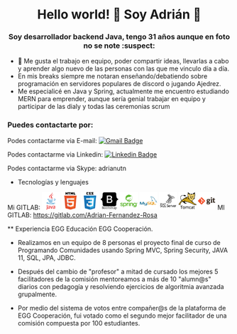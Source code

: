 
<h1 align="center">Hello world! 👋 Soy Adrián 🙂</h1>
<h3 align="center"> Soy desarrollador backend Java, tengo 31 años aunque en foto no se note :suspect:  </h3>

- 🤝 Me gusta el trabajo en equipo, poder compartir ideas, llevarlas a cabo y aprender algo nuevo de las personas con las que me vinculo día a día. 
- En mis breaks siempre me notaran enseñando/debatiendo sobre programación en servidores populares de discord o jugando Ajedrez.
- Me especialicé en Java y Spring, actualmente me encuentro estudiando MERN para emprender, aunque sería genial trabajar en equipo y participar de las dialy y todas  las ceremonias scrum
  
  
 


<h3 align="left">Puedes contactarte por:</h3>

   Podes contactarme via E-mail:  [![Gmail Badge](https://img.shields.io/badge/-adrianfr2011@gmail.com-d14836?style=flat-square&logo=Gmail&logoColor=white&link=mailto:adrianfr2011@gmail.com)](mailto:adrianfr2011@gmail.com) </li>
   
Podes contactarme via Linkedin: [![Linkedin Badge](https://img.shields.io/badge/-AdriánFernándezRosa-blue?style=flat-square&logo=Linkedin&logoColor=white&link=https://www.linkedin.com/in/adrian-fernandez-rosa/)](https://www.linkedin.com/in/adrian-fernandez-rosa/)

  Podes contactarme via Skype: adrianutn 


* Tecnologías y lenguajes
<p align="left">
  <a>
     Mi GITLAB: 
  <img src ="https://raw.githubusercontent.com/devicons/devicon/2ae2a900d2f041da66e950e4d48052658d850630/icons/java/java-original-wordmark.svg" alt="java" width="40" height="40"/>
 <img src="https://raw.githubusercontent.com/devicons/devicon/master/icons/html5/html5-original-wordmark.svg" alt="html5" width="40" height="40"/>  
  <img src ="https://raw.githubusercontent.com/devicons/devicon/master/icons/css3/css3-original-wordmark.svg" alt="css3" width="40" height="40"/>
  <img src ="https://raw.githubusercontent.com/devicons/devicon/2ae2a900d2f041da66e950e4d48052658d850630/icons/bootstrap/bootstrap-plain-wordmark.svg" alt="bootstrap" width="40" height="40"/>
    <img src ="https://raw.githubusercontent.com/devicons/devicon/2ae2a900d2f041da66e950e4d48052658d850630/icons/spring/spring-original-wordmark.svg" alt="spring" width="40" height="40"/>
 <img src ="https://raw.githubusercontent.com/devicons/devicon/2ae2a900d2f041da66e950e4d48052658d850630/icons/mysql/mysql-original-wordmark.svg" alt="mysql" width="40" height="40"/>
    
<img src ="https://raw.githubusercontent.com/devicons/devicon/2ae2a900d2f041da66e950e4d48052658d850630/icons/microsoftsqlserver/microsoftsqlserver-plain-wordmark.svg" alt="sql Server" width="40" height="40"/>
<img src ="https://raw.githubusercontent.com/devicons/devicon/2ae2a900d2f041da66e950e4d48052658d850630/icons/tomcat/tomcat-original-wordmark.svg" alt="apache tomcat" width="40" height="40"/>   
 <img src ="https://raw.githubusercontent.com/devicons/devicon/2ae2a900d2f041da66e950e4d48052658d850630/icons/git/git-original-wordmark.svg" alt="git" width="40" height="40"/>   
    MI GITLAB: <a href="https://gitlab.com/Adrian-Fernandez-Rosa">https://gitlab.com/Adrian-Fernandez-Rosa</a>
 
   ** Experiencia EGG Educación EGG Cooperación.
     </br>
   * Realizamos en un equipo de 8 personas el proyecto final de curso de Programando Comunidades usando Spring MVC, Spring Security, JAVA 11, SQL, JPA, JDBC.
  * Después del cambio de "profesor" a mitad de cursado los mejores 5 facilitadores de la comisión mentoreamos a más de 10 "alumn@s" diarios con pedagogía y
resolviendo ejercicios de algoritmia avanzada grupalmente.
   
* Por medio del sistema de votos entre compañer@s de la plataforma de EGG Cooperación, fui votado como el segundo mejor facilitador de una comisión compuesta por 100 estudiantes.
   



</p>
<!--
**Adrian-Fernandez-Rosa/Adrian-Fernandez-Rosa** is a ✨ _special_ ✨ repository because its `README.md` (this file) appears on your GitHub profile.


Here are some ideas to get you started:
que tal es egg cooperacion, reseña egg cooperacion, egg educación, verdadera cooperacion, cursos egg cooperacion,
- 🔭 I’m currently working on ...
- 🌱 I’m currently learning ...
- 👯 I’m looking to collaborate on ...
- 🤔 I’m looking for help with ...
- 💬 Ask me about ...
- 📫 How to reach me: ...
- 😄 Pronouns: ...
- ⚡ Fun fact: ...
-->

